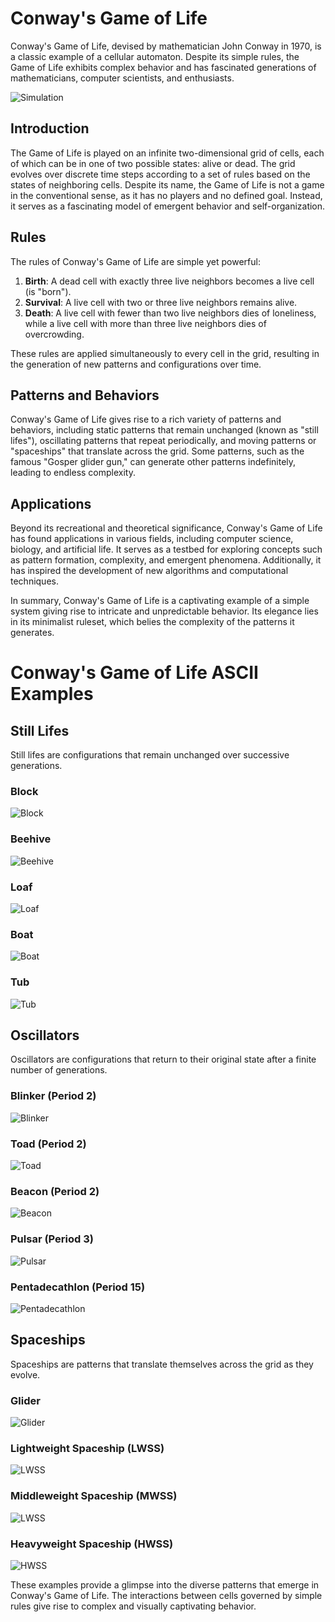 # Conway's Game of Life

Conway's Game of Life, devised by mathematician John Conway in 1970, is a classic example of a cellular automaton. Despite its simple rules, the Game of Life exhibits complex behavior and has fascinated generations of mathematicians, computer scientists, and enthusiasts.

![Simulation](game_of_life.gif)

## Introduction

The Game of Life is played on an infinite two-dimensional grid of cells, each of which can be in one of two possible states: alive or dead. The grid evolves over discrete time steps according to a set of rules based on the states of neighboring cells. Despite its name, the Game of Life is not a game in the conventional sense, as it has no players and no defined goal. Instead, it serves as a fascinating model of emergent behavior and self-organization.

## Rules

The rules of Conway's Game of Life are simple yet powerful:

1. **Birth**: A dead cell with exactly three live neighbors becomes a live cell (is "born").
2. **Survival**: A live cell with two or three live neighbors remains alive.
3. **Death**: A live cell with fewer than two live neighbors dies of loneliness, while a live cell with more than three live neighbors dies of overcrowding.

These rules are applied simultaneously to every cell in the grid, resulting in the generation of new patterns and configurations over time.

## Patterns and Behaviors

Conway's Game of Life gives rise to a rich variety of patterns and behaviors, including static patterns that remain unchanged (known as "still lifes"), oscillating patterns that repeat periodically, and moving patterns or "spaceships" that translate across the grid. Some patterns, such as the famous "Gosper glider gun," can generate other patterns indefinitely, leading to endless complexity.

## Applications

Beyond its recreational and theoretical significance, Conway's Game of Life has found applications in various fields, including computer science, biology, and artificial life. It serves as a testbed for exploring concepts such as pattern formation, complexity, and emergent phenomena. Additionally, it has inspired the development of new algorithms and computational techniques.

In summary, Conway's Game of Life is a captivating example of a simple system giving rise to intricate and unpredictable behavior. Its elegance lies in its minimalist ruleset, which belies the complexity of the patterns it generates.

# Conway's Game of Life ASCII Examples

## Still Lifes

Still lifes are configurations that remain unchanged over successive generations.

### Block

![Block](Examples/block.png)

### Beehive

![Beehive](Examples/beehive.png)

### Loaf

![Loaf](Examples/loaf.png)

### Boat

![Boat](Examples/boat.png)

### Tub

![Tub](Examples/flower.png)

## Oscillators

Oscillators are configurations that return to their original state after a finite number of generations.

### Blinker (Period 2)

![Blinker](Examples/blinker.gif)

### Toad (Period 2)

![Toad](Examples/toad.gif)

### Beacon (Period 2)

![Beacon](Examples/beacon.gif)

### Pulsar (Period 3)

![Pulsar](Examples/pulsar.gif)

### Pentadecathlon (Period 15)

![Pentadecathlon](Examples/pentadecathlon.gif)

## Spaceships

Spaceships are patterns that translate themselves across the grid as they evolve.

### Glider

![Glider](Examples/glider.gif)

### Lightweight Spaceship (LWSS)

![LWSS](Examples/LWSS.gif)

### Middleweight Spaceship (MWSS)

![LWSS](Examples/MWSS.gif)

### Heavyweight Spaceship (HWSS)

![HWSS](Examples/HWSS.gif)

These examples provide a glimpse into the diverse patterns that emerge in Conway's Game of Life. The interactions between cells governed by simple rules give rise to complex and visually captivating behavior.